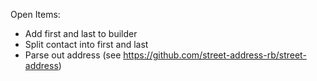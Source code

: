Open Items:
- Add first and last to builder
- Split contact into first and last
- Parse out address (see https://github.com/street-address-rb/street-address)
